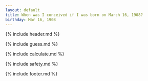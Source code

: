 ```yaml
---
layout: default
title: When was I conceived if I was born on March 16, 1908?
birthday: Mar 16, 1908
---
```


{% include header.md %}

{% include guess.md %}

{% include calculate.md %}

{% include safety.md %}

{% include footer.md %}



